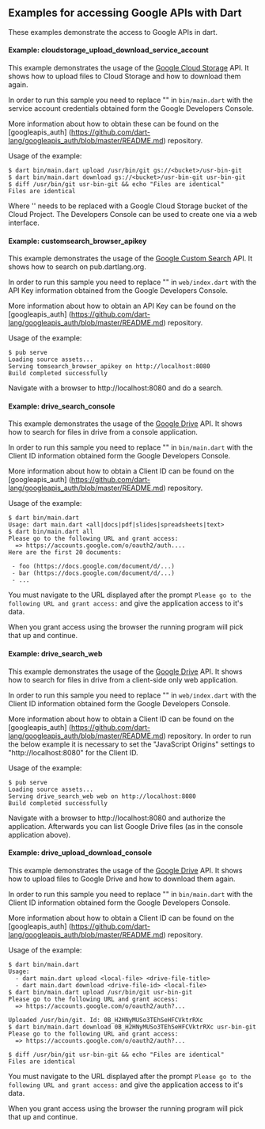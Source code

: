 ## Examples for accessing Google APIs with Dart

These examples demonstrate the access to Google APIs in dart.


#### Example: cloudstorage_upload_download_service_account

This example demonstrates the usage of the 
[Google Cloud Storage](https://developers.google.com/storage/) API. It shows
how to upload files to Cloud Storage and how to download them again.

In order to run this sample you need to replace "<please fill in>" in 
`bin/main.dart` with the service account credentials obtained form the Google
Developers Console.

More information about how to obtain these can be found on the [googleapis_auth]
(https://github.com/dart-lang/googleapis_auth/blob/master/README.md) repository.


Usage of the example:
```
$ dart bin/main.dart upload /usr/bin/git gs://<bucket>/usr-bin-git
$ dart bin/main.dart download gs://<bucket>/usr-bin-git usr-bin-git
$ diff /usr/bin/git usr-bin-git && echo "Files are identical"
Files are identical
```
Where '<bucket>' needs to be replaced with a Google Cloud Storage bucket of the
Cloud Project. The Developers Console can be used to create one via a web
interface.


#### Example: customsearch_browser_apikey

This example demonstrates the usage of the
[Google Custom Search](https://developers.google.com/custom-search/) API. It
shows how to search on pub.dartlang.org.

In order to run this sample you need to replace "<please fill in>" in
`web/index.dart` with the API Key information obtained from the Google
Developers Console.

More information about how to obtain an API Key can be found on the
[googleapis_auth]
(https://github.com/dart-lang/googleapis_auth/blob/master/README.md) repository.

Usage of the example:
```
$ pub serve
Loading source assets...
Serving tomsearch_browser_apikey on http://localhost:8080
Build completed successfully
```

Navigate with a browser to http://localhost:8080 and do a search.


#### Example: drive_search_console

This example demonstrates the usage of the 
[Google Drive](https://developers.google.com/drive/) API. It shows
how to search for files in drive from a console application.

In order to run this sample you need to replace "<please fill in>" in 
`bin/main.dart` with the Client ID information obtained form the
Google Developers Console.

More information about how to obtain a Client ID can be found on the
[googleapis_auth]
(https://github.com/dart-lang/googleapis_auth/blob/master/README.md) repository.


Usage of the example:
```
$ dart bin/main.dart 
Usage: dart main.dart <all|docs|pdf|slides|spreadsheets|text>
$ dart bin/main.dart all
Please go to the following URL and grant access:
  => https://accounts.google.com/o/oauth2/auth....
Here are the first 20 documents:

 - foo (https://docs.google.com/document/d/...)
 - bar (https://docs.google.com/document/d/...)
 - ...
```

You must navigate to the URL displayed after the prompt
`Please go to the following URL and grant access:` and give the application
access to it's data.

When you grant access using the browser the running program will pick that up
and continue.

#### Example: drive_search_web

This example demonstrates the usage of the 
[Google Drive](https://developers.google.com/drive/) API. It shows
how to search for files in drive from a client-side only web application.

In order to run this sample you need to replace "<please fill in>" in 
`web/index.dart` with the Client ID information obtained form the
Google Developers Console.

More information about how to obtain a Client ID can be found on the
[googleapis_auth]
(https://github.com/dart-lang/googleapis_auth/blob/master/README.md) repository.
In order to run the below example it is necessary to set the
"JavaScript Origins" settings to "http://localhost:8080" for the Client ID.

Usage of the example:
```
$ pub serve
Loading source assets... 
Serving drive_search_web web on http://localhost:8080
Build completed successfully
```
Navigate with a browser to http://localhost:8080 and authorize the application.
Afterwards you can list Google Drive files (as in the console application
above).


#### Example: drive_upload_download_console

This example demonstrates the usage of the 
[Google Drive](https://developers.google.com/drive/) API. It shows
how to upload files to Google Drive and how to download them again.

In order to run this sample you need to replace "<please fill in>" in 
`bin/main.dart` with the Client ID information obtained form the
Google Developers Console.

More information about how to obtain a Client ID can be found on the
[googleapis_auth]
(https://github.com/dart-lang/googleapis_auth/blob/master/README.md) repository.


Usage of the example:
```
$ dart bin/main.dart 
Usage:
  - dart main.dart upload <local-file> <drive-file-title>
  - dart main.dart download <drive-file-id> <local-file>
$ dart bin/main.dart upload /usr/bin/git usr-bin-git
Please go to the following URL and grant access:
  => https://accounts.google.com/o/oauth2/auth?...

Uploaded /usr/bin/git. Id: 0B_H2HNyMUSo3TEhSeHFCVktrRXc
$ dart bin/main.dart download 0B_H2HNyMUSo3TEhSeHFCVktrRXc usr-bin-git
Please go to the following URL and grant access:
  => https://accounts.google.com/o/oauth2/auth?...

$ diff /usr/bin/git usr-bin-git && echo "Files are identical"
Files are identical
```

You must navigate to the URL displayed after the prompt
`Please go to the following URL and grant access:` and give the application
access to it's data.

When you grant access using the browser the running program will pick that up
and continue.
